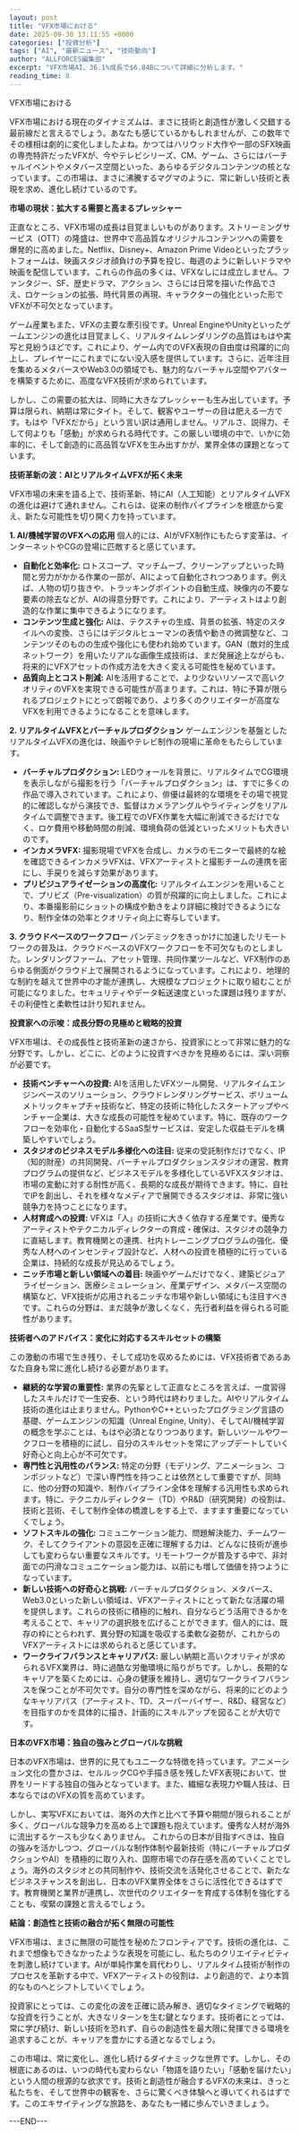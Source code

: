 ```yaml
---
layout: post
title: "VFX市場における"
date: 2025-09-30 13:11:55 +0000
categories: ["投資分析"]
tags: ["AI", "最新ニュース", "技術動向"]
author: "ALLFORCES編集部"
excerpt: "VFX市場AI、36.1%成長で$6.84Bについて詳細に分析します。"
reading_time: 8
---
```


VFX市場における

VFX市場における現在のダイナミズムは、まさに技術と創造性が激しく交錯する最前線だと言えるでしょう。あなたも感じているかもしれませんが、この数年でその様相は劇的に変化しましたよね。かつてはハリウッド大作や一部のSFX映画の専売特許だったVFXが、今やテレビシリーズ、CM、ゲーム、さらにはバーチャルイベントやメタバース空間といった、あらゆるデジタルコンテンツの核となっています。この市場は、まさに沸騰するマグマのように、常に新しい技術と表現を求め、進化し続けているのです。

**市場の現状：拡大する需要と高まるプレッシャー**

正直なところ、VFX市場の成長は目覚ましいものがあります。ストリーミングサービス（OTT）の隆盛は、世界中で高品質なオリジナルコンテンツへの需要を爆発的に高めました。Netflix、Disney+、Amazon Prime Videoといったプラットフォームは、映画スタジオ顔負けの予算を投じ、毎週のように新しいドラマや映画を配信しています。これらの作品の多くは、VFXなしには成立しません。ファンタジー、SF、歴史ドラマ、アクション、さらには日常を描いた作品でさえ、ロケーションの拡張、時代背景の再現、キャラクターの強化といった形でVFXが不可欠となっています。

ゲーム産業もまた、VFXの主要な牽引役です。Unreal EngineやUnityといったゲームエンジンの進化は目覚ましく、リアルタイムレンダリングの品質はもはや実写と見紛うほどです。これにより、ゲーム内でのVFX表現の自由度は飛躍的に向上し、プレイヤーにこれまでにない没入感を提供しています。さらに、近年注目を集めるメタバースやWeb3.0の領域でも、魅力的なバーチャル空間やアバターを構築するために、高度なVFX技術が求められています。

しかし、この需要の拡大は、同時に大きなプレッシャーも生み出しています。予算は限られ、納期は常にタイト。そして、観客やユーザーの目は肥える一方です。もはや「VFXだから」という言い訳は通用しません。リアルさ、説得力、そして何よりも「感動」が求められる時代です。この厳しい環境の中で、いかに効率的に、そして創造的に高品質なVFXを生み出すかが、業界全体の課題となっています。

**技術革新の波：AIとリアルタイムVFXが拓く未来**

VFX市場の未来を語る上で、技術革新、特にAI（人工知能）とリアルタイムVFXの進化は避けて通れません。これらは、従来の制作パイプラインを根底から変え、新たな可能性を切り開く力を持っています。

**1. AI/機械学習のVFXへの応用**
個人的には、AIがVFX制作にもたらす変革は、インターネットやCGの登場に匹敵すると感じています。
*   **自動化と効率化:** ロトスコープ、マッチムーブ、クリーンアップといった時間と労力がかかる作業の一部が、AIによって自動化されつつあります。例えば、人物の切り抜きや、トラッキングポイントの自動生成、映像内の不要な要素の除去などが、AIの得意分野です。これにより、アーティストはより創造的な作業に集中できるようになります。
*   **コンテンツ生成と強化:** AIは、テクスチャの生成、背景の拡張、特定のスタイルへの変換、さらにはデジタルヒューマンの表情や動きの微調整など、コンテンツそのものの生成や強化にも使われ始めています。GAN（敵対的生成ネットワーク）を用いたリアルな画像生成技術は、まだ発展途上ながらも、将来的にVFXアセットの作成方法を大きく変える可能性を秘めています。
*   **品質向上とコスト削減:** AIを活用することで、より少ないリソースで高いクオリティのVFXを実現できる可能性が高まります。これは、特に予算が限られるプロジェクトにとって朗報であり、より多くのクリエイターが高度なVFXを利用できるようになることを意味します。

**2. リアルタイムVFXとバーチャルプロダクション**
ゲームエンジンを基盤としたリアルタイムVFXの進化は、映画やテレビ制作の現場に革命をもたらしています。
*   **バーチャルプロダクション:** LEDウォールを背景に、リアルタイムでCG環境を表示しながら撮影を行う「バーチャルプロダクション」は、すでに多くの作品で導入されています。これにより、俳優は最終的な環境をその場で視覚的に確認しながら演技でき、監督はカメラアングルやライティングをリアルタイムで調整できます。後工程でのVFX作業を大幅に削減できるだけでなく、ロケ費用や移動時間の削減、環境負荷の低減といったメリットも大きいのです。
*   **インカメラVFX:** 撮影現場でVFXを合成し、カメラのモニターで最終的な絵を確認できるインカメラVFXは、VFXアーティストと撮影チームの連携を密にし、手戻りを減らす効果があります。
*   **プリビジュアライゼーションの高度化:** リアルタイムエンジンを用いることで、プリビズ（Pre-visualization）の質が飛躍的に向上しました。これにより、本番撮影前にショットの構成や動きをより詳細に検討できるようになり、制作全体の効率とクオリティ向上に寄与しています。

**3. クラウドベースのワークフロー**
パンデミックをきっかけに加速したリモートワークの普及は、クラウドベースのVFXワークフローを不可欠なものとしました。レンダリングファーム、アセット管理、共同作業ツールなど、VFX制作のあらゆる側面がクラウド上で展開されるようになっています。これにより、地理的な制約を越えて世界中の才能が連携し、大規模なプロジェクトに取り組むことが可能になりました。セキュリティやデータ転送速度といった課題は残りますが、その利便性と柔軟性は計り知れません。

**投資家への示唆：成長分野の見極めと戦略的投資**

VFX市場は、その成長性と技術革新の速さから、投資家にとって非常に魅力的な分野です。しかし、どこに、どのように投資すべきかを見極めるには、深い洞察が必要です。

*   **技術ベンチャーへの投資:** AIを活用したVFXツール開発、リアルタイムエンジンベースのソリューション、クラウドレンダリングサービス、ボリュームメトリックキャプチャ技術など、特定の技術に特化したスタートアップやベンチャー企業は、大きな成長の可能性を秘めています。特に、既存のワークフローを効率化・自動化するSaaS型サービスは、安定した収益モデルを構築しやすいでしょう。
*   **スタジオのビジネスモデル多様化への注目:** 従来の受託制作だけでなく、IP（知的財産）の共同開発、バーチャルプロダクションスタジオの運営、教育プログラムの提供など、ビジネスモデルを多様化しているVFXスタジオは、市場の変動に対する耐性が高く、長期的な成長が期待できます。特に、自社でIPを創出し、それを様々なメディアで展開できるスタジオは、非常に強い競争力を持つことになります。
*   **人材育成への投資:** VFXは「人」の技術に大きく依存する産業です。優秀なアーティストやテクニカルディレクターの育成・確保は、スタジオの競争力に直結します。教育機関との連携、社内トレーニングプログラムの強化、優秀な人材へのインセンティブ設計など、人材への投資を積極的に行っている企業は、持続的な成長が見込めるでしょう。
*   **ニッチ市場と新しい領域への着目:** 映画やゲームだけでなく、建築ビジュアライゼーション、医療シミュレーション、産業デザイン、メタバース空間の構築など、VFX技術が応用されるニッチな市場や新しい領域にも注目すべきです。これらの分野は、まだ競争が激しくなく、先行者利益を得られる可能性があります。

**技術者へのアドバイス：変化に対応するスキルセットの構築**

この激動の市場で生き残り、そして成功を収めるためには、VFX技術者であるあなた自身も常に進化し続ける必要があります。

*   **継続的な学習の重要性:** 業界の先輩として正直なところを言えば、一度習得したスキルだけで一生安泰、という時代は終わりました。AIやリアルタイム技術の進化は止まりません。PythonやC++といったプログラミング言語の基礎、ゲームエンジンの知識（Unreal Engine, Unity）、そしてAI/機械学習の概念を学ぶことは、もはや必須となりつつあります。新しいツールやワークフローを積極的に試し、自分のスキルセットを常にアップデートしていく好奇心と向上心が不可欠です。
*   **専門性と汎用性のバランス:** 特定の分野（モデリング、アニメーション、コンポジットなど）で深い専門性を持つことは依然として重要ですが、同時に、他の分野の知識や、制作パイプライン全体を理解する汎用性も求められます。特に、テクニカルディレクター（TD）やR&D（研究開発）の役割は、技術と芸術、そして制作全体の橋渡しをする上で、ますます重要になっていくでしょう。
*   **ソフトスキルの強化:** コミュニケーション能力、問題解決能力、チームワーク、そしてクライアントの意図を正確に理解する力は、どんなに技術が進歩しても変わらない重要なスキルです。リモートワークが普及する中で、非対面での円滑なコミュニケーション能力は、以前にも増して価値を持つようになっています。
*   **新しい技術への好奇心と挑戦:** バーチャルプロダクション、メタバース、Web3.0といった新しい領域は、VFXアーティストにとって新たな活躍の場を提供します。これらの技術に積極的に触れ、自分ならどう活用できるかを考えることで、キャリアの選択肢を広げることができます。個人的には、既存の枠にとらわれず、異分野の知識を吸収する柔軟な姿勢が、これからのVFXアーティストには求められると感じています。
*   **ワークライフバランスとキャリアパス:** 厳しい納期と高いクオリティが求められるVFX業界は、時に過酷な労働環境に陥りがちです。しかし、長期的なキャリアを築くためには、心身の健康を維持し、適切なワークライフバランスを保つことが不可欠です。自分の専門性を深めながら、将来的にどのようなキャリアパス（アーティスト、TD、スーパーバイザー、R&D、経営など）を目指すのかを具体的に描き、計画的にスキルアップを図ることが大切です。

**日本のVFX市場：独自の強みとグローバルな挑戦**

日本のVFX市場は、世界的に見てもユニークな特徴を持っています。アニメーション文化の豊かさは、セルルックCGや手描き感を残したVFX表現において、世界をリードする独自の強みとなっています。また、繊細な表現力や職人技は、日本ならではのVFXの質を高めています。

しかし、実写VFXにおいては、海外の大作と比べて予算や期間が限られることが多く、グローバルな競争力を高める上で課題も抱えています。優秀な人材が海外に流出するケースも少なくありません。
これからの日本が目指すべきは、独自の強みを活かしつつ、グローバルな制作体制や最新技術（特にバーチャルプロダクションやAI）を積極的に取り入れ、国際市場での存在感を高めていくことでしょう。海外のスタジオとの共同制作や、技術交流を活発化させることで、新たなビジネスチャンスを創出し、日本のVFX業界全体をさらに活性化できるはずです。教育機関と業界が連携し、次世代のクリエイターを育成する体制を強化することも、喫緊の課題と言えるでしょう。

**結論：創造性と技術の融合が拓く無限の可能性**

VFX市場は、まさに無限の可能性を秘めたフロンティアです。技術の進化は、これまで想像もできなかったような表現を可能にし、私たちのクリエイティビティを刺激し続けています。AIが単純作業を肩代わりし、リアルタイム技術が制作のプロセスを革新する中で、VFXアーティストの役割は、より創造的で、より本質的なものへとシフトしていくでしょう。

投資家にとっては、この変化の波を正確に読み解き、適切なタイミングで戦略的な投資を行うことが、大きなリターンを生む鍵となります。技術者にとっては、常に学び続け、新しい技術を恐れず、自らの創造性を最大限に発揮できる環境を追求することが、キャリアを豊かにする道となるでしょう。

この市場は、常に変化し、進化し続けるダイナミックな世界です。しかし、その根底にあるのは、いつの時代も変わらない「物語を語りたい」「感動を届けたい」という人間の根源的な欲求です。技術と創造性が融合するVFXの未来は、きっと私たちを、そして世界中の観客を、さらに驚くべき体験へと導いてくれるはずです。このエキサイティングな旅路を、あなたも一緒に歩んでいきましょう。

---END---
